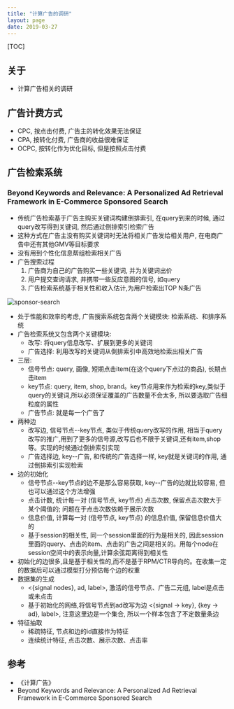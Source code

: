 ```yaml
---
title: "计算广告的调研"
layout: page
date: 2019-03-27
---
```

[TOC]

## 关于
- 计算广告相关的调研

## 广告计费方式
- CPC, 按点击付费, 广告主的转化效果无法保证
- CPA, 按转化付费, 广告商的收益很难保证
- OCPC, 按转化作为优化目标, 但是按照点击付费
 
## 广告检索系统

### Beyond Keywords and Relevance: A Personalized Ad Retrieval Framework in E-Commerce Sponsored Search
- 传统广告检索基于广告主购买关键词构建倒排索引, 在query到来的时候, 通过query改写得到关键词, 然后通过倒排索引检索广告
- 这种方式在广告主没有购买关键词时无法将相关广告发给相关用户, 在电商广告中还有其他GMV等目标要求
- 没有用到个性化信息帮组检索相关广告
- 广告搜索过程
    1. 广告商为自己的广告购买一些关键词, 并为关键词出价
    2. 用户提交查询请求, 并携带一些反应意图的信号, 如query
    3. 广告检索系统基于相关性和收入估计,为用户检索出TOP N条广告

![sponsor-search](/wiki/static/images/sponsor-search.png)

- 处于性能和效率的考虑, 广告搜索系统包含两个关键模块: 检索系统、和排序系统
- 广告检索系统又包含两个关键模块: 
    - 改写: 将query信息改写、扩展到更多的关键词
    - 广告选择: 利用改写的关键词从倒排索引中高效地检索出相关广告
- 三层:
    - 信号节点: query, 画像, 短期点击item(在这个query下点过的商品), 长期点击item
    - key节点: query, item, shop, brand。key节点用来作为检索的key,类似于query的关键词,所以必须保证覆盖的广告数量不会太多, 所以要选取广告细粒度的属性
    - 广告节点: 就是每一个广告了
- 两种边
    - 改写边, 信号节点--key节点, 类似于传统query改写的作用, 相当于query改写的推广,用到了更多的信号源,改写后也不限于关键词,还有item,shop等。实现的时候通过倒排索引实现
    - 广告选择边, key--广告, 和传统的广告选择一样, key就是关键词的作用, 通过倒排索引实现检索
- 边的初始化
    - 信号节点--key节点的边不是那么容易获取, key--广告的边就比较容易, 但也可以通过这个方法增强
    - 点击计数, 统计每一对 (信号节点, key节点) 点击次数, 保留点击次数大于某个阈值的; 问题在于点击次数依赖于展示次数
    - 信息价值, 计算每一对 (信号节点, key节点) 的信息价值, 保留信息价值大的
    - 基于session的相关性, 同一个session里面的行为是相关的, 因此session里面的query、点击的item、点击的广告之间是相关的。用每个node在session空间中的表示向量,计算余弦距离得到相关性
- 初始化的边很多,且是基于相关性的,而不是基于RPM/CTR导向的。在收集一定的数据后可以通过模型打分预估每个边的权重
- 数据集的生成
    - <{signal nodes}, ad, label>, 激活的信号节点、广告二元组, label是点击或未点击
    - 基于初始化的网络,将信号节点到ad改写为边 <{signal -> key}, {key -> ad}, label>, 注意这里边是一个集合, 所以一个样本包含了不定数量条边
- 特征抽取
    - 稀疏特征, 节点和边的id直接作为特征
    - 连续统计特征, 点击次数、展示次数、点击率
    


## 参考
- 《计算广告》
- Beyond Keywords and Relevance: A Personalized Ad Retrieval Framework in E-Commerce Sponsored Search
